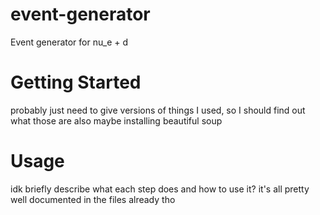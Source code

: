 # event-generator
Event generator for nu_e + d

# Getting Started
probably just need to give versions of things I used, so I should find out what those are
also maybe installing beautiful soup

# Usage
idk briefly describe what each step does and how to use it? it's all pretty well documented in the files already tho
